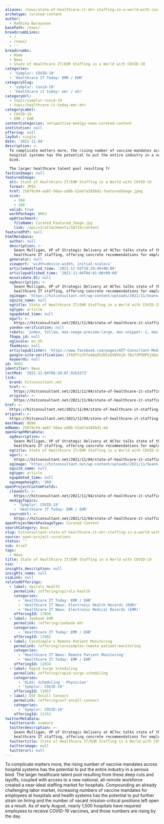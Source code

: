 ```yaml
---
aliases: /news/state-of-healthcare-it-ehr-staffing-in-a-world-with-covid-19
archetype: curated-content
author:
  - Radhika Narayanan
basePath: /news/
breadcrumbLinks:
  - /
  - /news/
  - ''
breadcrumbs:
  - Home
  - News
  - State of Healthcare IT/EHR Staffing in a World with COVID-19
categories:
  - 'Symplur: COVID-19'
  - 'Healthcare IT Today: EMR / EHR'
categorySlug:
  - 'symplur: covid-19'
  - 'healthcare it today: emr / ehr'
categoryUrl:
  - topic/symplur-covid-19
  - topic/healthcare-it-today-emr-ehr
categoryLabel:
  - COVID-19
  - EMR / EHR
contentCategories: netspective-medigy-news-curated-content
institution: null
offering: null
layOut: single
date: '2021-11-04'
description: >-
  To complicate matters more, the rising number of vaccine mandates across
  hospital systems has the potential to put the entire industry in a serious
  bind.

  The larger healthcare talent pool resulting fr
favIconImage: null
featuredImage:
  alt: State of Healthcare IT/EHR Staffing in a World with COVID-19
  format: JPEG
  href: 25878c94-aa87-56aa-ad8b-52eb7a1856d1-featuredImage.jpeg
  size:
    - 360
    - 360
  valid: true
  workPackage: 9663
  wpAttachment:
    fileName: Curated_Featured_Image.jpg
    link: /api/v3/attachments/18719/content
featuredPdf: null
htmlMetaData:
  author: null
  description: >-
    Seann Mulligan, VP of Strategic Delivery at HCTec talks state of the
    healthcare IT staffing, offering concrete recommendations for employers
  generator: null
  viewport: 'width=device-width, initial-scale=1'
  articlemodified_time: '2021-11-02T18:20:49+00:00'
  articlepublished_time: '2021-11-04T04:01:00+00:00'
  msvalidate.01: null
  ogdescription: >-
    Seann Mulligan, VP of Strategic Delivery at HCTec talks state of the
    healthcare IT staffing, offering concrete recommendations for employers
  ogimage: 'https://hitconsultant.net/wp-content/uploads/2021/11/Seann-Mulligan.jpg'
  ogsite_name: null
  ogtitle: State of Healthcare IT/EHR Staffing in a World with COVID-19
  ogtype: article
  ogupdated_time: null
  ogurl: >-
    https://hitconsultant.net/2021/11/04/state-of-healthcare-it-staffing-covid-19/
  yandex-verification: null
  robots: 'index, follow, max-image-preview:large, max-snippet:-1, max-video-preview:-1'
  fbapp_id: null
  oglocale: en_US
  fbadmins: null
  articlepublisher: 'https://www.facebook.com/pages/HIT-Consultant-Media/302199219847409'
  google-site-verification: ZfA9TYzJhTo4Qq5hZKk2GVBYHj0-7Bu73PO0P5jbDaI
  keywords: null
id: 9663
identifier: News
lastMod: '2021-11-04T08:28:07.916327Z'
link:
  brand: hitconsultant.net
  href: >-
    https://hitconsultant.net/2021/11/04/state-of-healthcare-it-staffing-covid-19/#.YYOYHGDP1PY
  original: >-
    https://hitconsultant.net/2021/11/04/state-of-healthcare-it-staffing-covid-19/#.YYOYHGDP1PY
href: >-
  https://hitconsultant.net/2021/11/04/state-of-healthcare-it-staffing-covid-19/#.YYOYHGDP1PY
original: >-
  https://hitconsultant.net/2021/11/04/state-of-healthcare-it-staffing-covid-19/#.YYOYHGDP1PY
mastHead: NEWS
mdName: 25878c94-aa87-56aa-ad8b-52eb7a1856d1.md
openGraphMetaData:
  ogdescription: >-
    Seann Mulligan, VP of Strategic Delivery at HCTec talks state of the
    healthcare IT staffing, offering concrete recommendations for employers
  ogtitle: State of Healthcare IT/EHR Staffing in a World with COVID-19
  ogurl: >-
    https://hitconsultant.net/2021/11/04/state-of-healthcare-it-staffing-covid-19/
  ogimage: 'https://hitconsultant.net/wp-content/uploads/2021/11/Seann-Mulligan.jpg'
  ogsite_name: null
  ogtype: article
  ogupdated_time: null
  ogimageheight: '360'
openProjectCustomFields:
  cleanUrl: >-
    https://hitconsultant.net/2021/11/04/state-of-healthcare-it-staffing-covid-19/#.YYOYHGDP1PY
  medigyTopics:
    - 'Symplur: COVID-19'
    - 'Healthcare IT Today: EMR / EHR'
  sourceUrl: >-
    https://hitconsultant.net/2021/11/04/state-of-healthcare-it-staffing-covid-19/#.YYOYHGDP1PY
openProjectWorkPackageType: Curated Content
searchCategory: News
slug: hitconsultant-state-of-healthcare-it-ehr-staffing-in-a-world-with-covid-19
source: open-project-curations
status: ''
sub: brief
tags:
  - News
title: State of Healthcare IT/EHR Staffing in a World with COVID-19
via: ' '
insights_description: null
insights_name: null
viaLink: null
relatedOfferings:
  - label: Spirals Health
    permalink: /offering/spirals-health
    categories:
      - 'Healthcare IT Today: EMR / EHR'
      - 'Healthcare IT News: Electronic Health Records (EHR)'
      - 'Healthcare IT News: Electronic Medical Records (EMR)'
    offeringId: 17036
  - label: Zoobook EHR
    permalink: /offering/zoobook-ehr
    categories:
      - 'Healthcare IT Today: EMR / EHR'
    offeringId: 13902
  - label: CareSimple's Remote Patient Monitoring
    permalink: /offering/caresimples-remote-patient-monitoring
    categories:
      - 'Healthcare IT News: Remote Patient Monitoring'
      - 'Healthcare IT Today: EMR / EHR'
    offeringId: 12834
  - label: Rapid Surge Scheduling
    permalink: /offering/rapid-surge-scheduling
    categories:
      - 'KLAS: Scheduling - Physician'
      - 'Symplur: COVID-19'
    offeringId: 11657
  - label: OSF OnCall Connect
    permalink: /offering/osf-oncall-connect
    categories:
      - 'Symplur: COVID-19'
    offeringId: 11352
twitterMetaData:
  twittercard: summary
  twitterdescription: >-
    Seann Mulligan, VP of Strategic Delivery at HCTec talks state of the
    healthcare IT staffing, offering concrete recommendations for employers
  twittertitle: State of Healthcare IT/EHR Staffing in a World with COVID-19
  twitterimage: null
  twitterurl: null
---
```

<p>To complicate matters more, the rising number of vaccine mandates across hospital systems has the potential to put the entire industry in a serious bind.
The larger healthcare talent pool resulting from these deep cuts and layoffs, coupled with access to a new national, all-remote workforce created a near-ideal staffing market for hospitals.
Compounding an already challenging labor market, increasing numbers of vaccine mandates for employees at hospitals and health systems has the potential to put further strain on hiring and the number of vacant mission-critical positions left open as a result.
As of early August, nearly 1,500 hospitals have required employees to receive COVID-19 vaccines, and those numbers are rising by the day.</p>